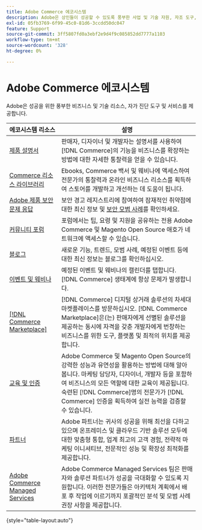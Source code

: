 ```yaml
---
title: Adobe Commerce 에코시스템
description: Adobe은 상인들이 성공할 수 있도록 풍부한 사업 및 기술 자원, 자조 도구, 서비스를 제공한다.
exl-id: 05fb3769-6f99-45c0-81d6-3ccdd50dc047
feature: Support
source-git-commit: 3ff5807fd0a3ebf2e9d4f9c085852dd7777a1103
workflow-type: tm+mt
source-wordcount: '328'
ht-degree: 0%

---
```


# Adobe Commerce 에코시스템

Adobe은 성공을 위한 풍부한 비즈니스 및 기술 리소스, 자가 진단 도구 및 서비스를 제공합니다.

| 에코시스템 리소스 | 설명 |
| ------------------ | ----------- |
| [제품 설명서][1] | 판매자, 디자이너 및 개발자는 설명서를 사용하여 [!DNL Commerce]의 기능을 비즈니스를 확장하는 방법에 대한 자세한 통찰력을 얻을 수 있습니다. |
| [Commerce 리소스 라이브러리][3] | Ebooks, Commerce 백서 및 웨비나에 액세스하여 전문가의 통찰력과 온라인 비즈니스 리소스를 획득하여 스토어를 개발하고 개선하는 데 도움이 됩니다. |
| [Adobe 제품 보안 문제 응답][4] | 보안 경고 레지스트리에 참여하여 잠재적인 취약점에 대한 최신 정보 및 [보안 모범 사례][5]를 확인하세요. |
| [커뮤니티 포럼][6] | 포럼에서는 팁, 요령 및 지원을 공유하는 전용 Adobe Commerce 및 Magento Open Source 애호가 네트워크에 액세스할 수 있습니다. |
| [블로그][7] | 새로운 기능, 트렌드, 모범 사례, 예정된 이벤트 등에 대한 최신 정보는 블로그를 확인하십시오. |
| [이벤트 및 웨비나][8] | 예정된 이벤트 및 웨비나의 캘린더를 탭합니다. [!DNL Commerce] 생태계에 항상 문제가 발생합니다. |
| [[!DNL Commerce Marketplace]][9] | [!DNL Commerce] 디지털 상거래 솔루션의 차세대 마켓플레이스를 방문하십시오. [!DNL Commerce Marketplace]은(는) 판매자에게 선별된 솔루션을 제공하는 동시에 자격을 갖춘 개발자에게 번창하는 비즈니스를 위한 도구, 플랫폼 및 최적의 위치를 제공합니다. |
| [교육 및 인증][10] | Adobe Commerce 및 Magento Open Source의 강력한 성능과 유연성을 활용하는 방법에 대해 알아봅니다. 마케팅 담당자, 디자이너, 개발자 등을 포함하여 비즈니스의 모든 역할에 대한 교육이 제공됩니다. 숙련된 [!DNL Commerce]명의 전문가가 [!DNL Commerce] 인증을 획득하여 실전 능력을 검증할 수 있습니다. |
| [파트너][12] | Adobe 파트너는 귀사의 성공을 위해 최선을 다하고 있으며 온프레미스 및 클라우드 기반 솔루션 모두에 대한 맞춤형 통합, 업계 최고의 고객 경험, 전략적 마케팅 이니셔티브, 전문적인 성능 및 확장성 최적화를 제공합니다. |
| [Adobe Commerce Managed Services][13] | Adobe Commerce Managed Services 팀은 판매자와 솔루션 파트너가 성공을 극대화할 수 있도록 지원합니다. 이러한 전문가들은 아키텍처 계획에서 배포 후 작업에 이르기까지 포괄적인 분석 및 모범 사례 권장 사항을 제공합니다. |

{style="table-layout:auto"}

[1]: https://experienceleague.adobe.com/docs/commerce.html
[3]: https://business.adobe.com/resources/main.html?Products+%26+Services=Commerce%252CCommerce%2520Cloud
[4]: https://helpx.adobe.com/security.html
[5]: https://www.adobe.com/content/dam/cc/en/security/pdfs/Adobe-Magento-Commerce-Best-Practices-Guide.pdf
[6]: https://community.magento.com/
[7]: https://business.adobe.com/blog/
[8]: https://www.adobe.com/events.html
[9]: https://marketplace.magento.com/
[10]: https://learning.adobe.com/catalog.html?solution=Adobe%20Commerce
[12]: https://business.adobe.com/products/magento/partners.html
[13]: https://business.adobe.com/products/magento/fully-managed-service.html
